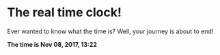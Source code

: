 # The real time clock!

Ever wanted to know what the time is? Well, your journey is about to end!

**The time is Nov 08, 2017, 13:22**